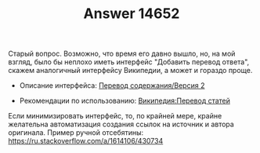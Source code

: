 ﻿---
title: "Answer 14652"
se.owner.user_id: 430734
se.owner.display_name: "Serge3leo"
se.owner.link: "https://ru.meta.stackoverflow.com/users/430734/serge3leo"
se.answer_id: 14652
se.question_id: 8371
se.post_type: answer
se.is_accepted: False
---
<p>Старый вопрос. Возможно, что время его давно вышло, но, на мой взгляд, было бы неплохо иметь интерфейс &quot;Добавить перевод ответа&quot;, скажем аналогичный интерфейсу Википедии, а может и гораздо проще.</p>
<ul>
<li><p>Описание интерфейса: <a href="https://m.mediawiki.org/wiki/Content_translation/V2/ru" rel="nofollow noreferrer">Перевод содержания/Версия 2</a></p>
</li>
<li><p>Рекомендации по использованию: <a href="https://ru.wikipedia.org/wiki/%D0%92%D0%B8%D0%BA%D0%B8%D0%BF%D0%B5%D0%B4%D0%B8%D1%8F:%D0%9F%D0%B5%D1%80%D0%B5%D0%B2%D0%BE%D0%B4_%D1%81%D1%82%D0%B0%D1%82%D0%B5%D0%B9" rel="nofollow noreferrer">Википедия:Перевод статей</a></p>
</li>
</ul>
<p>Если минимизировать интерфейс, то, по крайней мере, крайне желательна автоматизация создания ссылок на источник и автора оригинала. Пример ручной отсебятины: <a href="https://ru.stackoverflow.com/a/1614106/430734">https://ru.stackoverflow.com/a/1614106/430734</a></p>

